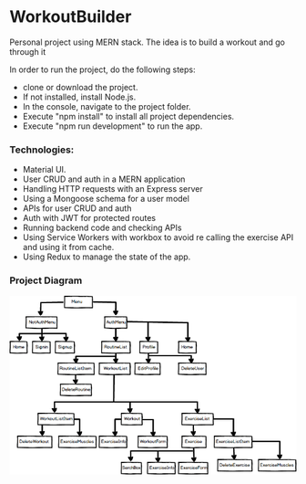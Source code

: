 # WorkoutBuilder
Personal project using MERN stack. 
The idea is to build a workout and go through it

In order to run the project, do the following steps:
- clone or download the project.
- If not installed, install Node.js.
- In the console, navigate to the project folder.
- Execute "npm install" to install all project dependencies.
- Execute "npm run development" to run the app.

### Technologies:
- Material UI.
- User CRUD and auth in a MERN application
- Handling HTTP requests with an Express server
- Using a Mongoose schema for a user model
- APIs for user CRUD and auth
- Auth with JWT for protected routes
- Running backend code and checking APIs
- Using Service Workers with workbox to avoid re calling the exercise API and using it from cache.
- Using Redux to manage the state of the app.

### Project Diagram
![Project Diagram](client/assets/images/ProjectDiagram.png)
